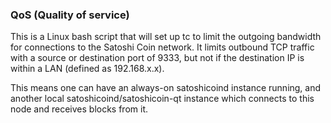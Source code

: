 ### QoS (Quality of service) ###

This is a Linux bash script that will set up tc to limit the outgoing bandwidth for connections to the Satoshi Coin network. It limits outbound TCP traffic with a source or destination port of 9333, but not if the destination IP is within a LAN (defined as 192.168.x.x).

This means one can have an always-on satoshicoind instance running, and another local satoshicoind/satoshicoin-qt instance which connects to this node and receives blocks from it.
